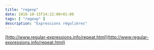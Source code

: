 ```yaml
---
title: "regexp"
date: 2010-10-15T14:22:00+01:00
tags: [ "regexp" ]
description: "Expressions régulières"
---
```


[http://www.regular-expressions.info/repeat.html](http://www.regular-expressions.info/repeat.html)
